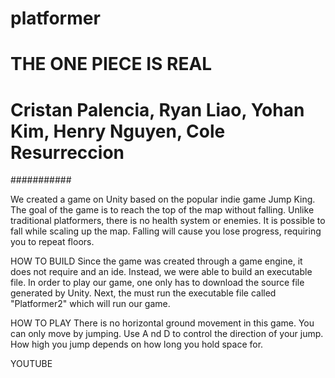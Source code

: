# platformer
# THE ONE PIECE IS REAL
# Cristan Palencia, Ryan Liao, Yohan Kim, Henry Nguyen, Cole Resurreccion
###########

We created a game on Unity based on the popular indie game Jump King. The goal of the game is to reach the top of the map without falling. Unlike traditional platformers, there is no health system or enemies. It is possible to fall while scaling up the map. Falling will cause you lose progress, requiring you to repeat floors. 

HOW TO BUILD
Since the game was created through a game engine, it does not require and an ide. Instead, we were able to build an executable file. In order to play our game, one only has to download the source file generated by Unity. Next, the must run the executable file called "Platformer2" which will run our game. 

HOW TO PLAY
There is no horizontal ground movement in this game. You can only move by jumping. Use A nd D to control the direction of your jump. How high you jump depends on how long you hold space for. 

YOUTUBE 
